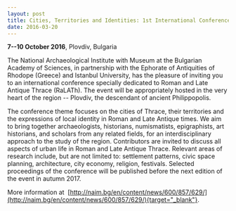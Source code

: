 ```yaml
---
layout: post
title: Cities, Territories and Identities: 1st International Conference - Roman and Late Antique Thrace
date: 2016-03-20
---
```


**7--10 October 2016**, Plovdiv, Bulgaria

The National
Archaeological Institute with Museum at the Bulgarian Academy of
Sciences, in partnership with the Ephorate of Antiquities of Rhodope
(Greece) and Istanbul University, has the pleasure of inviting you to an
international conference specially dedicated to Roman and Late Antique
Thrace (RaLATh). The event will be appropriately hosted in the very
heart of the region -- Plovdiv, the descendant of ancient
Philippopolis.

The conference theme focuses on the cities of
Thrace, their territories and the expressions of local identity in Roman
and Late Antique times. We aim to bring together archaeologists,
historians, numismatists, epigraphists, art historians, and scholars
from any related fields, for an interdisciplinary approach to the study
of the region. Contributors are invited to discuss all aspects of urban
life in Roman and Late Antique Thrace. Relevant areas of research
include, but are not limited to: settlement patterns, civic space
planning, architecture, city economy, religion, festivals. Selected
proceedings of the conference will be published before the next edition
of the event in autumn 2017.

More information at 
[http://naim.bg/en/content/news/600/857/629/](http://naim.bg/en/content/news/600/857/629/){target="_blank"}.
